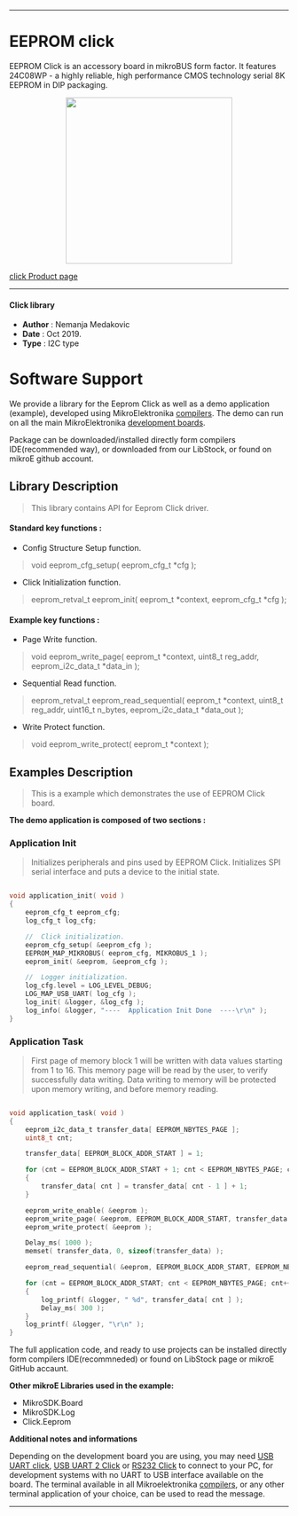  

---
# EEPROM click

EEPROM Click is an accessory board in mikroBUS form factor. It features 24C08WP - a highly reliable, high performance CMOS technology serial 8K EEPROM in DIP packaging.

<p align="center">
  <img src="https://download.mikroe.com/images/click_for_ide/eeprom_click.png" height=300px>
</p>

[click Product page](<https://www.mikroe.com/eeprom-click>)

---


#### Click library 

- **Author**        : Nemanja Medakovic
- **Date**          : Oct 2019.
- **Type**          : I2C type


# Software Support

We provide a library for the Eeprom Click 
as well as a demo application (example), developed using MikroElektronika 
[compilers](https://shop.mikroe.com/compilers).
The demo can run on all the main MikroElektronika [development boards](https://shop.mikroe.com/development-boards).

Package can be downloaded/installed directly form compilers IDE(recommended way), or downloaded from our LibStock, or found on mikroE github account. 

## Library Description

> This library contains API for Eeprom Click driver.

#### Standard key functions :

- Config Structure Setup function.
> void eeprom_cfg_setup( eeprom_cfg_t *cfg );
 
- Click Initialization function.
> eeprom_retval_t eeprom_init( eeprom_t *context, eeprom_cfg_t *cfg );


#### Example key functions :

- Page Write function.
> void eeprom_write_page( eeprom_t *context, uint8_t reg_addr, eeprom_i2c_data_t *data_in );
 
- Sequential Read function.
> eeprom_retval_t eeprom_read_sequential( eeprom_t *context, uint8_t reg_addr, uint16_t n_bytes, eeprom_i2c_data_t *data_out );

- Write Protect function.
> void eeprom_write_protect( eeprom_t *context );

## Examples Description

>
> This is a example which demonstrates the use of EEPROM Click board.
>

**The demo application is composed of two sections :**

### Application Init 

>
> Initializes peripherals and pins used by EEPROM Click.
> Initializes SPI serial interface and puts a device to the initial state.
>

```c

void application_init( void )
{
    eeprom_cfg_t eeprom_cfg;
    log_cfg_t log_cfg;

    //  Click initialization.
    eeprom_cfg_setup( &eeprom_cfg );
    EEPROM_MAP_MIKROBUS( eeprom_cfg, MIKROBUS_1 );
    eeprom_init( &eeprom, &eeprom_cfg );

    //  Logger initialization.
    log_cfg.level = LOG_LEVEL_DEBUG;
    LOG_MAP_USB_UART( log_cfg );
    log_init( &logger, &log_cfg );
    log_info( &logger, "----  Application Init Done  ----\r\n" );
}

```

### Application Task

>
> First page of memory block 1 will be written with data values starting from
> 1 to 16. This memory page will be read by the user, to verify successfully
> data writing. Data writing to memory will be protected upon memory writing,
> and before memory reading.
>

```c

void application_task( void )
{
    eeprom_i2c_data_t transfer_data[ EEPROM_NBYTES_PAGE ];
    uint8_t cnt;

    transfer_data[ EEPROM_BLOCK_ADDR_START ] = 1;

    for (cnt = EEPROM_BLOCK_ADDR_START + 1; cnt < EEPROM_NBYTES_PAGE; cnt++)
    {
        transfer_data[ cnt ] = transfer_data[ cnt - 1 ] + 1;
    }

    eeprom_write_enable( &eeprom );
    eeprom_write_page( &eeprom, EEPROM_BLOCK_ADDR_START, transfer_data );
    eeprom_write_protect( &eeprom );

    Delay_ms( 1000 );
    memset( transfer_data, 0, sizeof(transfer_data) );

    eeprom_read_sequential( &eeprom, EEPROM_BLOCK_ADDR_START, EEPROM_NBYTES_PAGE, transfer_data );

    for (cnt = EEPROM_BLOCK_ADDR_START; cnt < EEPROM_NBYTES_PAGE; cnt++)
    {
        log_printf( &logger, " %d", transfer_data[ cnt ] );
        Delay_ms( 300 );
    }
    log_printf( &logger, "\r\n" );
}

```

The full application code, and ready to use projects can be  installed directly form compilers IDE(recommneded) or found on LibStock page or mikroE GitHub accaunt.

**Other mikroE Libraries used in the example:** 

- MikroSDK.Board
- MikroSDK.Log
- Click.Eeprom

**Additional notes and informations**

Depending on the development board you are using, you may need 
[USB UART click](https://shop.mikroe.com/usb-uart-click), 
[USB UART 2 Click](https://shop.mikroe.com/usb-uart-2-click) or 
[RS232 Click](https://shop.mikroe.com/rs232-click) to connect to your PC, for 
development systems with no UART to USB interface available on the board. The 
terminal available in all Mikroelektronika 
[compilers](https://shop.mikroe.com/compilers), or any other terminal application 
of your choice, can be used to read the message.



---
